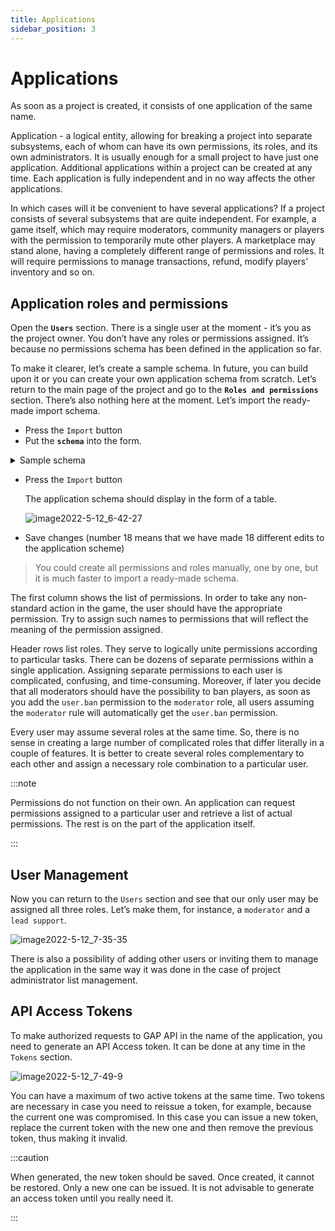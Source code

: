 ```yaml
---
title: Applications
sidebar_position: 3
---
```


# Applications

As soon as a project is created, it consists of one application of the same name.

Application - a logical entity, allowing for breaking a project into separate subsystems, each of whom can have its own permissions, its roles, and its own administrators. It is usually enough for a small project to have just one application. Additional applications within a project can be created at any time. Each application is fully independent and in no way affects the other applications.

In which cases will it be convenient to have several applications? If a project consists of several subsystems that are quite independent. For example, a game itself, which may require moderators, community managers or players with the permission to temporarily mute other players. A marketplace may stand alone, having a completely different range of permissions and roles. It will require permissions to manage transactions, refund, modify players’ inventory and so on.

## Application roles and permissions

Open the **`Users`** section. There is a single user at the moment - it’s you as the project owner. You don’t have any roles or permissions assigned. It’s because no permissions schema has been defined in the application so far.

To make it clearer, let’s create a sample schema. In future, you can build upon it or you can create your own application schema from scratch. Let’s return to the main page of the project and go to the **`Roles and permissions`** section. There’s also nothing here at the moment. Let’s import the ready-made import schema.

- Press the `Import` button
- Put the **`schema`** into the form.

<details>
  <summary>Sample schema</summary>

```json
{
  "roles": {
    "moderator": {
      "name": "moderator",
      "description": "",
      "protected": true,
      "permissions": [
        {
          "name": "user.kick",
          "value": true
        },
        {
          "name": "user.mute",
          "value": true
        }
      ]
    },
    "lead support": {
      "name": "lead support",
      "description": "",
      "protected": true,
      "permissions": [
        {
          "name": "inventory.edit",
          "value": true
        },
        {
          "name": "inventory.view",
          "value": true
        },
        {
          "name": "user.ban",
          "value": true
        }
      ]
    },
    "god": {
      "name": "god",
      "description": "",
      "protected": true,
      "permissions": [
        {
          "name": "inventory.edit",
          "value": true
        },
        {
          "name": "inventory.view",
          "value": true
        },
        {
          "name": "user.ban",
          "value": true
        },
        {
          "name": "user.kick",
          "value": true
        },
        {
          "name": "user.mute",
          "value": true
        }
      ]
    }
  },
  "permissions": {
    "user.kick": {
      "name": "user.kick",
      "value": false,
      "description": "Can kick user from game session",
      "protected": true
    },
    "user.mute": {
      "name": "user.mute",
      "value": false,
      "description": "Can mute a  user permanantly or for limited time",
      "protected": true
    },
    "user.ban": {
      "name": "user.ban",
      "value": false,
      "description": "Can ban a user from the game login",
      "protected": true
    },
    "inventory.edit": {
      "name": "inventory.edit",
      "value": false,
      "description": "Can edit a player inventory content",
      "protected": true
    },
    "inventory.view": {
      "name": "inventory.view",
      "value": false,
      "description": "Can view a player inventory",
      "protected": true
    }
  }
```

</details>

- Press the `Import` button

  The application schema should display in the form of a table.

  ![image2022-5-12_6-42-27](https://user-images.githubusercontent.com/8239624/169347051-c5e81bc9-1a8d-4717-a3ff-9672355f84d0.png)

- Save changes (number 18 means that we have made 18 different edits to the application scheme)

> You could create all permissions and roles manually, one by one, but it is much faster to import a ready-made schema.

The first column shows the list of permissions. In order to take any non-standard action in the game, the user should have the appropriate permission. Try to assign such names to permissions that will reflect the meaning of the permission assigned.

Header rows list roles. They serve to logically unite permissions according to particular tasks. There can be dozens of separate permissions within a single application. Assigning separate permissions to each user is complicated, confusing, and time-consuming. Moreover, if later you decide that all moderators should have the possibility to ban players, as soon as you add the `user.ban` permission to the `moderator` role, all users assuming the `moderator` rule will automatically get the `user.ban` permission.

Every user may assume several roles at the same time. So, there is no sense in creating a large number of complicated roles that differ literally in a couple of features. It is better to create several roles complementary to each other and assign a necessary role combination to a particular user.

:::note

Permissions do not function on their own. An application can request permissions assigned to a particular user and retrieve a list of actual permissions. The rest is on the part of the application itself.

:::

## User Management

Now you can return to the `Users` section and see that our only user may be assigned all three roles. Let’s make them, for instance, a `moderator` and a `lead support`.

![image2022-5-12_7-35-35](https://user-images.githubusercontent.com/8239624/169349178-54c5635a-b852-4c9d-aa15-72f6ad369330.png)

There is also a possibility of adding other users or inviting them to manage the application in the same way it was done in the case of project administrator list management.

## API Access Tokens

To make authorized requests to GAP API in the name of the application, you need to generate an API Access token. It can be done at any time in the `Tokens` section.

![image2022-5-12_7-49-9](https://user-images.githubusercontent.com/8239624/169349472-aa876182-4aa2-4ae1-bfa3-d792241cc79c.png)

You can have a maximum of two active tokens at the same time. Two tokens are necessary in case you need to reissue a token, for example, because the current one was compromised. In this case you can issue a new token, replace the current token with the new one and then remove the previous token, thus making it invalid.

:::caution

When generated, the new token should be saved. Once created, it cannot be restored. Only a new one can be issued. It is not advisable to generate an access token until you really need it.

:::
